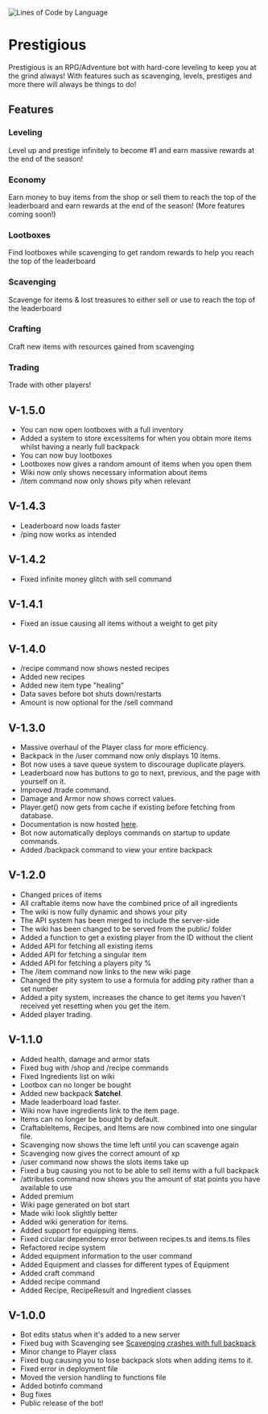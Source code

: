 ![Lines of Code by Language](https://prestigious-bot.xyz/assets/code-stats.png)

# Prestigious

Prestigious is an RPG/Adventure bot with hard-core leveling to keep you at the grind always! With features such as scavenging, levels, prestiges and more there will always be things to do!

## Features

### Leveling

Level up and prestige infinitely to become #1 and earn massive rewards at the end of the season!

### Economy

Earn money to buy items from the shop or sell them to reach the top of the leaderboard and earn rewards at the end of the season! (More features coming soon!)

### Lootboxes

Find lootboxes while scavenging to get random rewards to help you reach the top of the leaderboard

### Scavenging

Scavenge for items & lost treasures to either sell or use to reach the top of the leaderboard

### Crafting

Craft new items with resources gained from scavenging

### Trading

Trade with other players!

## V-1.5.0

-   You can now open lootboxes with a full inventory
-   Added a system to store excessitems for when you obtain more items whilst having a nearly full backpack
-   You can now buy lootboxes
-   Lootboxes now gives a random amount of items when you open them
-   Wiki now only shows necessary information about items
-   /item command now only shows pity when relevant

## V-1.4.3

-   Leaderboard now loads faster
-   /ping now works as intended

## V-1.4.2

-   Fixed infinite money glitch with sell command

## V-1.4.1

-   Fixed an issue causing all items without a weight to get pity

## V-1.4.0

-   /recipe command now shows nested recipes
-   Added new recipes
-   Added new item type "healing"
-   Data saves before bot shuts down/restarts
-   Amount is now optional for the /sell command

## V-1.3.0

-   Massive overhaul of the Player class for more efficiency.
-   Backpack in the /user command now only displays 10 items.
-   Bot now uses a save queue system to discourage duplicate players.
-   Leaderboard now has buttons to go to next, previous, and the page with yourself on it.
-   Improved /trade command.
-   Damage and Armor now shows correct values.
-   Player.get() now gets from cache if existing before fetching from database.
-   Documentation is now hosted [here](https://prestigious-bot.xyz/docs).
-   Bot now automatically deploys commands on startup to update commands.
-   Added /backpack command to view your entire backpack

## V-1.2.0

-   Changed prices of items
-   All craftable items now have the combined price of all ingredients
-   The wiki is now fully dynamic and shows your pity
-   The API system has been merged to include the server-side
-   The wiki has been changed to be served from the public/ folder
-   Added a function to get a existing player from the ID without the client
-   Added API for fetching all existing items
-   Added API for fetching a singular item
-   Added API for fetching a players pity %
-   The /item command now links to the new wiki page
-   Changed the pity system to use a formula for adding pity rather than a set number
-   Added a pity system, increases the chance to get items you haven't received yet resetting when you get the item.
-   Added player trading.

## V-1.1.0

-   Added health, damage and armor stats
-   Fixed bug with /shop and /recipe commands
-   Fixed Ingredients list on wiki
-   Lootbox can no longer be bought
-   Added new backpack **Satchel**.
-   Made leaderboard load faster.
-   Wiki now have ingredients link to the item page.
-   Items can no longer be bought by default.
-   CraftableItems, Recipes, and Items are now combined into one singular file.
-   Scavenging now shows the time left until you can scavenge again
-   Scavenging now gives the correct amount of xp
-   /user command now shows the slots items take up
-   Fixed a bug causing you not to be able to sell items with a full backpack
-   /attributes command now shows you the amount of stat points you have available to use
-   Added premium
-   Wiki page generated on bot start
-   Made wiki look slightly better
-   Added wiki generation for items.
-   Added support for equipping items.
-   Fixed circular dependency error between recipes.ts and items.ts files
-   Refactored recipe system
-   Added equipment information to the user command
-   Added Equipment and classes for different types of Equipment
-   Added craft command
-   Added recipe command
-   Added Recipe, RecipeResult and Ingredient classes

## V-1.0.0

-   Bot edits status when it's added to a new server
-   Fixed bug with Scavenging see [Scavenging crashes with full backpack](https://github.com/LightBlueGamer/Prestigious/issues/1)
-   Minor change to Player class
-   Fixed bug causing you to lose backpack slots when adding items to it.
-   Fixed error in deployment file
-   Moved the version handling to functions file
-   Added botinfo command
-   Bug fixes
-   Public release of the bot!
